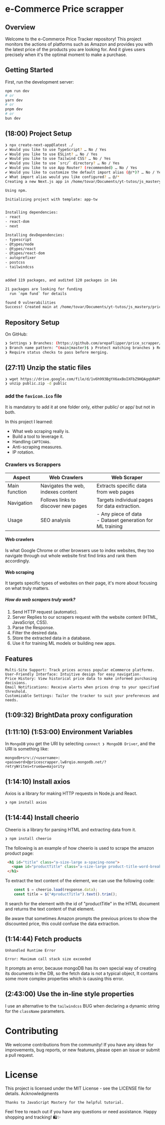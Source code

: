 # e-Commerce Price scrapper
## Overview

Welcome to the e-Commerce Price Tracker repository! This project monitors the actions of platforms such as Amazon and provides you with the latest price of the products you are looking for.
And it gives users precisely when it's the optimal moment to make a purchase.

## Getting Started

First, run the development server:

```bash
npm run dev
# or
yarn dev
# or
pnpm dev
# or
bun dev
```

## (18:00) Project Setup

```bash
❯ npx create-next-app@latest ./
✔ Would you like to use TypeScript? … No / Yes
✔ Would you like to use ESLint? … No / Yes
✔ Would you like to use Tailwind CSS? … No / Yes
✔ Would you like to use `src/` directory? … No / Yes
✔ Would you like to use App Router? (recommended) … No / Yes
✔ Would you like to customize the default import alias (@/*)? … No / Yes
✔ What import alias would you like configured? … @/*
Creating a new Next.js app in /home/tovar/Documents/yt-tutos/js_mastery/pricewise/main.

Using npm.

Initializing project with template: app-tw


Installing dependencies:
- react
- react-dom
- next

Installing devDependencies:
- typescript
- @types/node
- @types/react
- @types/react-dom
- autoprefixer
- postcss
- tailwindcss


added 119 packages, and audited 120 packages in 14s

21 packages are looking for funding
  run `npm fund` for details

found 0 vulnerabilities
Success! Created main at /home/tovar/Documents/yt-tutos/js_mastery/pricewise/main

```

## Repository Setup
On GitHub:
```bash
❯ Settings ❯ Branches: (https://github.com/arepaFlipper/price_scrapper/settings/branch_protection_rules/new )
❯ Branch name pattern: ^(main|master)$ ❯ Protect matching branches ❯ Require a pull request before merging.
❯ Require status checks to pass before merging.
```

## (27:11) Unzip the static files
```bash
❯ wget https://drive.google.com/file/d/1v6h993BgYX6axBoIXFbZ9HQAgqbR4PSH/view?pli=1
❯ unzip public.zip -d public
```

### add the `favicon.ico` file
It is mandatory to add it at one folder only, either public/ or app/ but not in both.


In this project I learned:
- What web scraping really is.
- Build a tool to leverage it.
- Handling `CAPTCHA`s.
- Anti-scraping measures.
- IP rotation.

### Crawlers vs Scrappers
| Aspect  | Web Crawlers   | Web Scraper   |
|-------------- | -------------- | -------------- |
| Main function    | Navigates the web, indexes content     | Extracts specific data from web pages |
| Navigation | Follows links to discover new pages| Targets individual pages for data extraction.|
| Usage | SEO analysis | - Any piece of data <br> - Dataset generation for ML training |

#### Web crawlers
Is what Google Chrome or other browsers use to index websites, they
too navigate through out whole website first find links and rank them
accordingly.

#### Web scraping
It targets specific types of websites on their page, it's more about 
focusing on what truly matters.

##### How do web scrapers truly work?
1. Send HTTP request (automatic).
2. Server Replies to our scrapers request with the website content (HTML, JavaScript, CSS).
3. Parse the Response.
4. Filter the desired data.
5. Store the extracted data in a database.
6. Use it for training ML models or building new apps.

## Features

    Multi-Site Support: Track prices across popular eCommerce platforms.
    User-Friendly Interface: Intuitive design for easy navigation.
    Price History: View historical price data to make informed purchasing decisions.
    Email Notifications: Receive alerts when prices drop to your specified threshold.
    Customizable Settings: Tailor the tracker to suit your preferences and needs.

## (1:09:32) BrightData proxy configuration


## (1:11:10) (1:53:00) Environment Variables

In `MongoDB` you get the URI by selecting `connect ❯ MongoDB Driver`, and the URI is something like:

```
mongodb+srv://<username>:<password>@pricescrapper.lw8rqio.mongodb.net/?retryWrites=true&w=majority
```

## (1:14:10) Install axios
Axios is a library for making HTTP requests in Node.js and React.
```bash
❯ npm install axios
```
## (1:14:44) Install cheerio
Cheerio is a library for parsing HTML and extracting data from it.
```bash
❯ npm install cheerio
```

The following is an example of how cheerio is used to scrape the amazon product page:
```html
 <h1 id="title" class="a-size-large a-spacing-none"> 
   <span id="productTitle" class="a-size-large product-title-word-break">YMDK 120 Keys ABS ANSI ISO 1.5mm Blank Milk Fog OEM Profile Shine Through Keycap for MX Mechanical Keyboard RGB GK61 96 84 68 108 87</span>     
 </h1> 
```

To extract the text content of the element, we can use the following code:
```js
    const $ = cheerio.load(response.data);
    const title = $("#productTitle").text().trim();
```

It search for the element with the id of "productTitle" in the HTML document and returns the text content of that element.

Be aware that sometimes Amazon prompts the previous prices to show the discounted price, this could confuse the data extraction.

## (1:14:44) Fetch products
```
Unhandled Runtime Error

Error: Maximum call stack size exceeded
```

It prompts an error, because mongoDB has its own special way of creating its documents in the DB,
so the fetch data is not a typical object, It contains some more complex properties which is causing 
this error.

## (2:43:00) Use the in-line style properties
I use an alternative to the `tailwindcss` BUG when declaring a dynamic string for the `className` parameters.

# Contributing

We welcome contributions from the community! If you have any ideas for improvements, bug reports, or new features, please open an issue or submit a pull request.
# License

This project is licensed under the MIT License - see the LICENSE file for details.
Acknowledgments

    Thanks to JavaScript Mastery for the helpful tutorial.

Feel free to reach out if you have any questions or need assistance. Happy shopping and tracking! 🛍️✨
